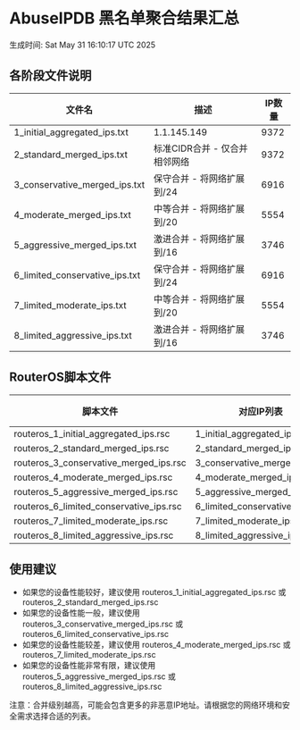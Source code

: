 # AbuseIPDB 黑名单聚合结果汇总
生成时间: Sat May 31 16:10:17 UTC 2025

## 各阶段文件说明

| 文件名 | 描述 | IP数量 |
|--------|------|--------|
| 1_initial_aggregated_ips.txt | 1.1.145.149 | 9372 |
| 2_standard_merged_ips.txt | 标准CIDR合并 - 仅合并相邻网络 | 9372 |
| 3_conservative_merged_ips.txt | 保守合并 - 将网络扩展到/24 | 6916 |
| 4_moderate_merged_ips.txt | 中等合并 - 将网络扩展到/20 | 5554 |
| 5_aggressive_merged_ips.txt | 激进合并 - 将网络扩展到/16 | 3746 |
| 6_limited_conservative_ips.txt | 保守合并 - 将网络扩展到/24 | 6916 |
| 7_limited_moderate_ips.txt | 中等合并 - 将网络扩展到/20 | 5554 |
| 8_limited_aggressive_ips.txt | 激进合并 - 将网络扩展到/16 | 3746 |

## RouterOS脚本文件

| 脚本文件 | 对应IP列表 | IP数量 |
|----------|------------|--------|
| routeros_1_initial_aggregated_ips.rsc | 1_initial_aggregated_ips.txt | 9372 |
| routeros_2_standard_merged_ips.rsc | 2_standard_merged_ips.txt | 9372 |
| routeros_3_conservative_merged_ips.rsc | 3_conservative_merged_ips.txt | 6916 |
| routeros_4_moderate_merged_ips.rsc | 4_moderate_merged_ips.txt | 5554 |
| routeros_5_aggressive_merged_ips.rsc | 5_aggressive_merged_ips.txt | 3746 |
| routeros_6_limited_conservative_ips.rsc | 6_limited_conservative_ips.txt | 6916 |
| routeros_7_limited_moderate_ips.rsc | 7_limited_moderate_ips.txt | 5554 |
| routeros_8_limited_aggressive_ips.rsc | 8_limited_aggressive_ips.txt | 3746 |

## 使用建议

- 如果您的设备性能较好，建议使用 routeros_1_initial_aggregated_ips.rsc 或 routeros_2_standard_merged_ips.rsc
- 如果您的设备性能一般，建议使用 routeros_3_conservative_merged_ips.rsc 或 routeros_6_limited_conservative_ips.rsc
- 如果您的设备性能较差，建议使用 routeros_4_moderate_merged_ips.rsc 或 routeros_7_limited_moderate_ips.rsc
- 如果您的设备性能非常有限，建议使用 routeros_5_aggressive_merged_ips.rsc 或 routeros_8_limited_aggressive_ips.rsc

注意：合并级别越高，可能会包含更多的非恶意IP地址。请根据您的网络环境和安全需求选择合适的列表。
